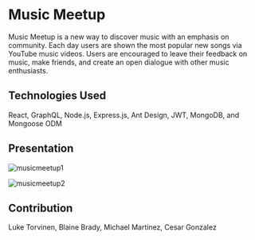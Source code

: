 # Music Meetup
Music Meetup is a new way to discover music with an emphasis on community. Each day users are shown the most popular new songs via YouTube music videos. Users are encouraged to leave their feedback on music, make friends, and create an open dialogue with other music enthusiasts.

## Technologies Used

React, GraphQL, Node.js, Express.js, Ant Design, JWT, MongoDB, and Mongoose ODM

## Presentation

![musicmeetup1](https://user-images.githubusercontent.com/104324965/195642743-992d0b76-399f-4aa1-9c4d-45efe07323aa.jpg)

![musicmeetup2](https://user-images.githubusercontent.com/104324965/195642768-a073bfc1-dd14-43f8-b251-594ec8ead888.jpg)

## Contribution
Luke Torvinen, Blaine Brady, Michael Martinez, Cesar Gonzalez

